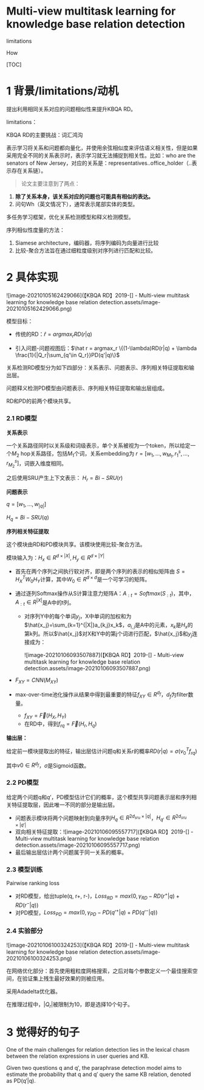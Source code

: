 # Multi-view multitask learning for knowledge base relation detection

limitations

How

[TOC]



# 1 背景/limitations/动机

提出利用相同关系对应的问题相似性来提升KBQA RD。

limitations：

KBQA RD的主要挑战：词汇鸿沟

表示学习将关系和问题都向量化，并使用余弦相似度来评估语义相关性，但是如果采用完全不同的关系表示时，表示学习就无法捕捉到相关性。比如：who are the senators of New Jersey，对应的关系是：representatives..office_holder（..表示存在关系链）。



>  论文主要注意到了两点：

1. **除了关系本身，该关系对应的问题也可能具有相似的表达。**
2. 问句Wh（英文情况下），通常表示尾部实体的类型。

多任务学习框架，优化关系检测模型和释义检测模型。


序列相似性度量的方法：

1. Siamese architecture，编码器，将序列编码为向量进行比较
2. 比较-聚合方法旨在通过细粒度级别对序列进行匹配和比较。



# 2 具体实现

![image-20210105162429066](【KBQA RD】2019-[] - Multi-view multitask learning for knowledge base relation detection.assets/image-20210105162429066.png)

模型目标：

- 传统的RD：$\hat r= argmax_r RD(r|q)$

- 引入问题-问题视图后：$\hat r = argmax_r \{(1-\lambda)RD(r|q) + \lambda \frac{1}{|Q_r|\sum_{q'\in Q_r}}PD(q'|q)\}$

关系检测RD模型分为如下四部分：关系表示、问题表示、序列相关特征提取和输出层。

问题释义检测PD模型由问题表示、序列相关特征提取和输出层组成。

RD和PD的前两个模块共享。

### 2.1 RD模型

**关系表示**

一个关系路径同时以关系级和词级表示，单个关系被视为一个token，所以给定一个$M_2$ hop关系路径，包括$M_1$个词，关系embedding为 $r = [w_1,...,w_{M_1}, r_1^s, ..., r_{M_2}^s]$，词嵌入维度相同。

之后使用SRU产生上下文表示： $H_r = Bi-SRU(r)$



**问题表示**

$q = [w_1, ... , w_{|q|}]$

$H_q = Bi-SRU(q)$



**序列相关特征提取**

这个模块由RD和PD模块共享。该模块使用比较-聚合方法。

模块输入为：$H_x \in R^{d\times |X|}, H_y \in R^{d\times |Y|}$

- 首先在两个序列之间执行软对齐，即是两个序列的表示的相似矩阵由 $S=H_X^TW_0H_Y$计算，其中$W_0\in R^{d\times d}$是一个可学习的矩阵。

- 通过逐列Softmax操作从S计算注意力矩阵A：$A_{:t}=Softmax(S_{:t})$，其中，$A_{:t}\in R^{|X|}$是A中的t列。

    - 对序列Y中的每个单词$y_j$，X中单词的加权和为 $\hat{x_j}=\sum_{k=1}^{|X|}a_{k,j}x_k$，$a_{i,j}$是A中的元素，$x_k$是$H_x$的第k列。所以$\hat{x_j}$对X和Y中的第j个词进行匹配，$\hat{x_j}$和$y_j$连接成为：

        ![image-20210106093507887](【KBQA RD】2019-[] - Multi-view multitask learning for knowledge base relation detection.assets/image-20210106093507887.png)

- $F_{XY}=CNN(M_{XY})$

- max-over-time池化操作从结果中得到最重要的特征$f_{XY}\in R^{d_f}$，$d_f$为filter数量。

    - $f_{XY} = \overrightarrow{F}(H_X, H_Y)$
    - 在RD中，得到$f_{rq}=\overrightarrow{F}(H_r, H_q)$

**输出层：**

给定前一模块提取出的特征，输出层估计问题q和关系r的概率$RD(r|q) = \sigma (v_0^Tf_{rq})$

其中$v0\in R^{d_f}$，$\sigma$是Sigmoid函数。

### 2.2 PD模型

给定两个问题q和$q'$，PD模型估计它们的概率，这个模型共享问题表示层和序列相关特征提取层，因此唯一不同的部分是输出层。

- 问题表示模块将两个问题映射到向量序列$H_q \in R^{2d_{sru}\times |q|}$，$H_{q'}\in R^{2d_{sru}\times |q'|}$
- 双向相关特征提取：![image-20210106095557717](【KBQA RD】2019-[] - Multi-view multitask learning for knowledge base relation detection.assets/image-20210106095557717.png)
- 最后输出层估计两个问题属于同一关系的概率。



### 2.3 模型训练

Pairwise ranking loss

- 对RD模型，给出tuple(q, r+, r-)，$Loss_{RD}=max(0, γ_{RD}-RD(r^+|q) + RD(r^-|q))$
- 对PD模型，$Loss_{PD}=max(0, γ_{PD}-PD(q'^+|q) + PD(q'^-|q))$



### 2.4 实验部分

![image-20210106100324253](【KBQA RD】2019-[] - Multi-view multitask learning for knowledge base relation detection.assets/image-20210106100324253.png)

在网络优化部分：首先使用粗粒度网格搜索，之后对每个参数定义一个最佳搜索空间，在验证集上残生最好效果的则被应用。

采用Adadelta优化器。

在推理过程中，$|Q_r|$被限制为10，即是选择10个句子。

# 3 觉得好的句子

One of the main challenges for relation detection lies in the lexical chasm between the relation expressions in user queries and KB.



Given two questions q and q′, the paraphrase detection model aims to estimate the probability that q and q′ query the same KB relation, denoted as PD(q′|q). 
